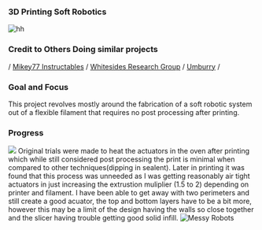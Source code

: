### 3D Printing Soft Robotics
![hh](https://i.imgur.com/icnJ1S1.gif)

### Credit to Others Doing similar projects

 / [Mikey77 Instructables](http://www.instructables.com/member/mikey77/)
 / [Whitesides Research Group](http://gmwgroup.harvard.edu/research/index.php?page=23)
 / [Umburry](https://umburry.com/)
 /
  
### Goal and Focus
  This project revolves mostly around the fabrication of a soft robotic system out of a flexible filament that requires no post       processing after printing.

### Progress
![](http://www.flickr.com/photos/148557730@N02/shares/052Hjt)
Original trials were made to heat the actuators in the oven after printing which while still considered post processing the print is minimal when compared to other techniques(dipping in sealent). Later in printing it was found that this process was unneeded as I was getting reasonably air tight actuators in just increasing the extrustion muliplier (1.5 to 2) depending on printer and filament. I have been able to get away with two perimeters and still create a good acuator, the top and bottom layers have to be a bit more, however this may be a limit of the design having the walls so close together and the slicer having trouble getting good solid infill. 
![Messy Robots](https://i.imgur.com/adRVucjm.png)
